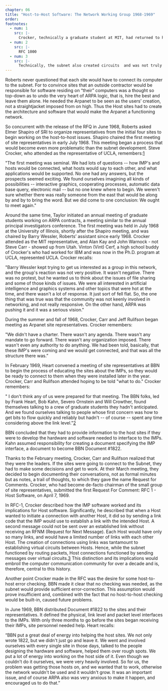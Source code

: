```yaml
---
chapter: 06
title: "Host-to-Host Software: The Network Working Group 1968-1969"
order:
footnotes:
  - num: 1
    src: |-
      Crocker, technically a graduate student at MIT, had returned to his undergraduate UCLA to work with Professor Jerry Estrin to develop software measuring operating system performance.The others attending Shapiro’s meeting were: Steve Carr from the University of Utah, Ron Stoughton from UCSB, and Jeff Rulifson from SRI. All whom had an interest in networking.
  - num: 2
    src: |- 
      RFC 1000 
  - num: 3
    src: |- 
      Technically, the subnet also created circuits  and was not truly a packet switching. 
---
```


Roberts never questioned that each site would have to connect its computer to the subnet. For to convince sites that an outside contractor would be responsible for software residing on “their” computers was a thought so top-down as to undo the very heart of ARPA logic, that is, hire the best and leave them alone. He needed the Arpanet to be seen as the users’ creation, not a straightjacket imposed from on high. Thus the Host sites had to create the architecture and software that would make the Arpanet a functioning network.

So concurrent with the release of the RFQ in June 1968, Roberts asked Elmer Shapiro of SRI to organize representatives from the initial four sites to begin working on the host-to-host issues. Shapiro chaired the first meeting of site representatives in early July 1968. This meeting began a process that would become even more problematic than the subnet development. Steve Crocker, who attended as the representative of UCLA, remembers:<a name="fnloc1" href="#fn1">1</a>

"The first meeting was seminal. We had lots of questions -- how IMP's and hosts would be connected, what hosts would say to each other, and what applications would be supported. No one had any answers, but the prospects seemed exciting. We found ourselves imagining all kinds of possibilities -- interactive graphics, cooperating processes, automatic data base query, electronic mail  -- but no one knew where to begin. We weren't sure whether there was really someone from the east that would be along by and by to bring the word. But we did come to one conclusion: We ought to meet again."

Around the same time, Taylor initiated an annual meeting of graduate students working on ARPA contracts, a meeting similar to the annual principal investigators conference. The first meeting was held in July 1968 at the University of Illinois, shortly after the Shapiro meeting, and was chaired by Barry Wessler, Roberts’ assistant since early 1968. Crocker attended as the MIT representative, and Alan Kay and John Warnock - not Steve Carr - showed up from Utah. Vinton (Vint) Cerf, a high school buddy of Crocker's who had worked for IBM and was now in the Ph.D. program at UCLA, represented UCLA. Crocker recalls:

"Barry Wessler kept trying to get us interested as a group in this network, and the group's reaction was not very positive. It wasn't negative. There was no protest, but he wanted us to think about the issues of file sharing and some of those kinds of issues. We were all interested in artificial intelligence and graphics systems and other topics that were hot at the time, and there wasn't a lot of response. It just sort of fell flat. So, the one thing that was true was that the community was not keenly involved in networking, and not really responsive. On the other hand, ARPA was pushing it and it was a serious vision."

During the summer and fall of 1968, Crocker, Carr and Jeff Rulifson began meeting as Arpanet site representatives. Crocker remembers:

"We didn't have a charter. There wasn't any agenda. There wasn't any mandate to go forward. There wasn't any organization imposed. There wasn't even any authority to do anything. We had been told, basically, that these IMP's were coming and we would get connected, and that was all the structure there was.”

In February 1969, Heart convened a meeting of site representatives at BBN to begin the process of educating the sites about the IMPs, so they would be ready to connect to them when they were installed later in the year. Crocker, Carr and Rulifson attended hoping to be told "what to do." Crocker remembers:

" I don't think any of us were prepared for that meeting. The BBN folks, led by Frank Heart, Bob Kahn, Severo Ornstein and Will Crowther, found themselves talking to a crew of graduate students they hadn't anticipated. And we found ourselves talking to people whose first concern was how to get bits to flow quickly and reliably but hadn't -- of course -- spent any time considering above the link level."<a name="fnloc2" href="#fn2">2</a>

BBN concluded that they had to provide information to the host sites if they were to develop the hardware and software needed to interface to the IMPs. Kahn assumed responsibility for creating a document specifying the IMP interface, a document to become BBN Document #1822.

Thanks to the February meeting, Crocker, Carr and Rulifson realized that they were the leaders. If the sites were going to connect to the Subnet, they had to make some decisions and get to work. At their March meeting, they decided to begin documenting their conversations, not as formal minutes but as notes, a trail of thoughts, to which they gave the name Request for Comments. Crocker, who had become de-facto chairman of the small group of site representatives, submitted the first Request For Comment: RFC 1 - Host Software, on April 7, 1969.

In RFC-1, Crocker described how the IMP software worked and its implications for Host software. Significantly, he described that when a Host wanted to initiate a connection with another Host, it did so by sending a link code that the IMP would use to establish a link with the intended Host. A second message could not be sent over an established link without receiving an RFNM (Request for Next Message). Each Host would have only so many links, and would have a limited number of links with each other Host. The creation of connections using links was tantamount to establishing virtual circuits between Hosts. Hence, while the subnet functioned by routing packets, Host connections functioned by sending messages over virtual circuits.<a name="fnloc3" href="#fn3">3</a> This distinction and its implications would embroil the computer communication community for over a decade and is, therefore, central to this history.

Another point Crocker made in the RFC was the desire for some host-to-host error checking. BBN made it clear that no checking was needed, as the subnet would provide sufficient error-correction. This assumption would prove insufficient and, combined with the fact that no host-to-host checking would be built-in, caused future problems.

In June 1969, BBN distributed Document #1822 to the sites and their representatives. It defined the physical, link level and packet level interfaces to the IMPs. With only three months to go before the sites began receiving their IMPs, site personnel needed help. Heart recalls:

“BBN put a great deal of energy into helping the host sites. We not only wrote 1822, but we didn't just go and leave it. We went and involved ourselves with every single site in those days, talked to the people designing the hardware and software, helped them over rough spots. We put a lot of energy into working on the host side of it. Even though we couldn't do it ourselves, we were very heavily involved. So for us, the problem was getting those hosts on, and we wanted that to work, otherwise the network wouldn't be used and it wouldn't grow. It was an important issue, and of course ARPA also was very anxious to make it happen, and encouraged us to do that.”
